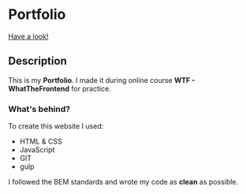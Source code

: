 # Portfolio


[Have a look! ](https://bartoszlewosz.github.io)


## Description

This is my **Portfolio**. I made it during online course **WTF - WhatTheFrontend** for practice.

### What's behind?

To create this website I used:

- HTML & CSS 
- JavaScript
- GIT 
- gulp

I followed the BEM standards and wrote my code as **clean** as possible.






